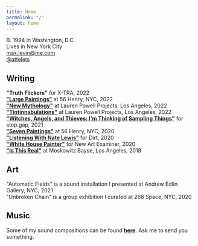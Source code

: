 ```yaml
---
title: Home
permalink: "/"
layout: home
---
```


B. 1994 in Washington, D.C.\
Lives in New York City\
[max.levin@me.com](mailto:max.levin@me.com)\
[@attelets](https://www.instagram.com/attelets/)

## Writing

**"Truth Flickers"** for X-TRA, 2022\
**["Large Paintings"](https://56henry.nyc/exhibitions/large-paintings)** at 56 Henry, NYC, 2022\
**["New Mythology"](https://www.laurenpowellprojects.com/exhibitions/2022/newmythology)** at Lauren Powell Projects, Los Angeles, 2022\
**["Tintinnabulations"](https://www.laurenpowellprojects.com/exhibitions/2022/tintinnabulations)** at Lauren Powell Projects, Los Angeles, 2022\
**["Witches, Angels, and Thieves: I'm Thinking of Sampling Things"](https://www.owenchristoph.com/shop/stopgap003)** for stop.gap, 2021\
**["Seven Paintings"](https://56henry.nyc/exhibitions/seven-paintings)** at 56 Henry, NYC, 2020\
**["Listening With Nate Lewis"](https://www.dirtdmv.com/writing/2020/5/31/listening-with-nate-lewis)** for Dirt, 2020\
**["White House Painter"](http://www.newartexaminer.net/white-house-painter/)** for New Art Examiner, 2020\
**["Is This Real"](http://www.moskowitzbayse.com/eleanor-swordy-is-this-real)** at Moskowitz Bayse, Los Angeles, 2018

## Art

"Automatic Fields" is a sound installation I presented at Andrew Edlin Gallery, NYC, 2021\
"Unbroken Chain" is a group exhibition I curated at 268 Space, NYC, 2020

## Music

Some of my sound compositions can be found **[here](https://maxlevin.bandcamp.com)**. Ask me to send you something.